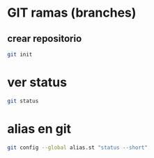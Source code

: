 # GIT ramas (branches)

## crear repositorio 
```sh
git init
```

# ver status
```sh
git status
```
# alias en git 
```sh
git config --global alias.st "status --short"
